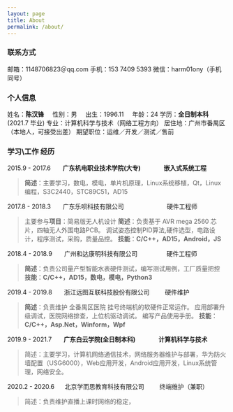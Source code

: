 ```yaml
---
layout: page
title: About
permalink: /about/
---
```

### 联系方式
邮箱：1148706823＠qq.com
手机：153 7409 5393
微信：harm01ony（手机同号）

### 个人信息
姓名：**陈汉锋** &nbsp; &nbsp; 性别：男 &nbsp; &nbsp; 出生：1996.11 &nbsp; &nbsp; 年龄：24
学历：**全日制本科**(2021.7 毕业) 
专业：计算机科学与技术（网络工程方向）
居住地：广州市番禺区（本地人，可接受出差）
期望职位：运维／开发／测试／售前

### 学习\工作 经历
2015.9 - 2017.6 &nbsp; &nbsp; &nbsp; **广东机电职业技术学院(大专) &nbsp; &nbsp; &nbsp; &nbsp; &nbsp; &nbsp; &nbsp; &nbsp;嵌入式系统工程**
> **简述**：主要学习，数电，模电，单片机原理，Linux系统移植，Qt，Linux编程，S3C2440，STC89C51，AD15

2017.8 - 2018.3 &nbsp; &nbsp; &nbsp; 广东乐呗科技有限公司 &nbsp; &nbsp; &nbsp; &nbsp; &nbsp; &nbsp; &nbsp; &nbsp; &nbsp; &nbsp; &nbsp;  &nbsp; 硬件工程师
> 主要参与**项目**：简易版无人机设计
> **简述**：负责基于 AVR mega 2560 芯片，四轴无人外围电路PCB。
> 调试姿态控制PID算法,硬件选型，电路设计，程序测试，采购，质量品控。
> **技能**：**C/C++，AD15，Android，JS**

2018.4 - 2018.9 &nbsp; &nbsp; &nbsp; 广州和达康明科技有限公司 &nbsp; &nbsp;  &nbsp; &nbsp; &nbsp; &nbsp; &nbsp; &nbsp; 硬件工程师
> **简述**：负责公司量产型智能水表硬件测试，编写测试用例，工厂质量把控
> **技能**：**C/C++，AD15，数电，模电，Python3**

2019.4 - 2019.8 &nbsp; &nbsp; &nbsp; 浙江远图互联科技股份有限公司 &nbsp; &nbsp;  &nbsp; &nbsp; 硬件维护
> **简述**：负责维护 全番禺区医院 挂号终端机的软硬件正常运作。
> 应用部署升级调试，医院网络排查，上位机驱动调试。
> 编写产品使用手册。
> **技能**：**C/C++，Asp.Net，Winform，Wpf**

2019.9 - 2021.7 &nbsp; &nbsp; &nbsp; **广东白云学院(全日制本科) &nbsp; &nbsp; &nbsp; &nbsp; &nbsp; &nbsp; &nbsp; &nbsp;计算机科学与技术**
> 简述：主要学习，计算机网络通信技术，网络服务器维护与部署，华为防火墙配置（USG6000），Web应用开发，Android应用开发，Linux系统管理，网络安全。

2020.2 - 2020.6 &nbsp; &nbsp; &nbsp;北京学而思教育科技有限公司 &nbsp; &nbsp; &nbsp; &nbsp; 终端维护（兼职）
> 简述：负责维护直播上课时网络的稳定，
<!--stackedit_data:
eyJoaXN0b3J5IjpbMTE0MzE2MjI4NSwxNjIzNTE1MjU2LDE2Mj
U2MzI1NDUsLTg1ODkyMTUzXX0=
-->
